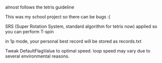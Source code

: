 almost follows the tetris guideline

This was my school project so there can be bugs :(

SRS (Super Rotation System, standard algorithm for tetris now) applied so you can perform T-spin

in 1p mode, your personal best record will be stored as records.txt

Tweak DefaultFlagValue to optimal speed. loop speed may vary due to several environmental reasons.
